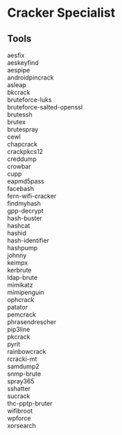 # Cracker Specialist

## Tools

aesfix \
aeskeyfind \
aespipe \
androidpincrack \
asleap \
bkcrack \
bruteforce-luks \
bruteforce-salted-openssl \
brutessh \
brutex \
brutespray \
cewl \
chapcrack \
crackpkcs12 \
creddump \
crowbar \
cupp \
eapmd5pass \
facebash \
fern-wifi-cracker \
findmyhash \
gpp-decrypt \
hash-buster \
hashcat \
hashid \
hash-identifier \
hashpump \
johnny \
keimpx \
kerbrute \
ldap-brute \
mimikatz \
mimipenguin \
ophcrack \
patator \
pemcrack \
phrasendrescher \
pip3line \
pkcrack \
pyrit \
rainbowcrack \
rcracki-mt \
samdump2 \
snmp-brute \
spray365 \
sshatter \
sucrack \
thc-pptp-bruter \
wifibroot \
wpforce \
xorsearch
